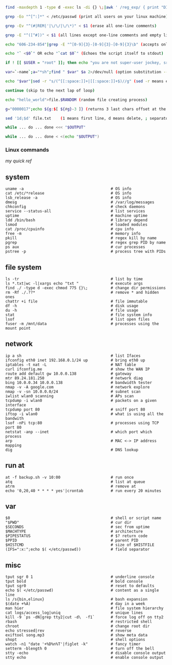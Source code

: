 ```sh
find -maxdepth 1 -type d -exec ls -di {} \;|awk ' /reg_exp/ { print "DIR " $2 " = " $1 }'

grep -Eo "^[^:]*" < /etc/passwd (print all users on your linux machine)

grep -Ev "^(#|REM|'|\/\/|\/\*)" < $1 (erase all one-line comments)

grep -E "^([^#])" < $1 (all lines except one-line comments and empty lines)

echo "606-234-854"|grep -E "^[0-9]{3}-[0-9]{3}-[0-9]{3}\b" (accepts only 6-digit number)

echo "` <$0`" OR echo "`cat $0`" (Echoes the script itself to stdout)

if ! [[ $USER = "root" ]]; then echo "you are not super-user jockey, sry"; fi

var=`-name`;a="*sh";find " $var" $a 2>/dev/null (option substitution --> really interesting!!)

echo "$var"|sed -r "s/(^[[:space:]]+|[[:space:]]+$)//g" (sed -r means extended support for reg expressions)

continue (skip to the next lap of loop)

echo "hello_world">file.$RANDOM (random file creating process)

g="0000017";echo ${g:$[ ${#g}-3 ]} (returns 3 last chars offset at the end)

sed '1d;$d' file.txt	(1 means first line, d means delete, ; separator, $ means last line)

while ... do ... done <<< "$OUTPUT"

while ... do ... done < <(echo "$OUTPUT")
```

### Linux commands

_my quick ref_


## system

    uname -a                                      # OS info
    cat /etc/*release                             # OS info
    lsb_release -a                                # OS info
    dmesg                                         # /var/log/messages
    chkconfig                                     # check daemons
    service --status-all                          # list services
    uptime                                        # machine uptime
    ldd /bin/bash                                 # library depend
    lsmod                                         # loaded modules
    cat /proc/cpuinfo                             # cpu info
    free -m                                       # memory info
    pkill                                         # regex kill by name
    pgrep                                         # regex grep PID by name
    ps aux                                        # cur processes
    pstree -p                                     # process tree with PIDs

## file system

    ls -tr                                        # list by time
    ls *.txt|wc -l|xargs echo "txt "              # execute args
    find ./ -type d -exec chmod 775 {}\;          # change dir permissions
    rm -Rf ./.??*                                 # remove * and hidden ones
    chattr +i file                                # file immutable
    df -h                                         # disk usage
    du -h                                         # file usage
    stat                                          # file system info
    lsof                                          # list open files
    fuser -m /mnt/data                            # processes using the mount point

## network

    ip a sh                                       # list Ifaces
    ifconfig eth0 inet 192.168.0.1/24 up          # bring eth0 up
    iptables -t nat -L                            # NAT table
    curl ifconfig.me                              # show the WAN IP
    route add default gw 10.0.0.138               # gateway
    mtr 89.24.181.250                             # network diag
    bing 10.0.0.34 10.0.0.138                     # bandwidth tester
    nmap -v -A google.com                         # network explore
    nmap -v -sn 10.0.0.0/24                       # subnet scan
    iwlist wlan0 scanning                         # APs scan
    tcpdump -i wlan0                              # packets on a given interface
    tcpdump port 80                               # sniff port 80
    iftop -i wlan0                                # what is using all the bandwith
    lsof -nPi tcp:80                              # processes using TCP port 80
    netstat -anp --inet                           # which port which process
    arp                                           # MAC <-> IP address mapping
    dig                                           # DNS lookup

## run at

    at -f backup.sh -v 10:00                      # run once
    atq                                           # list at queue
    atrm                                          # remove at
    echo '0,20,40 * * * * yes'|crontab            # run every 20 minutes

## var

    $0                                            # shell or script name
    "$PWD"                                        # cur dir
    $SECONDS                                      # sec from uptime
    $MACHTYPE                                     # architecture
    $PIPESTATUS                                   # $? return code
    $PPID                                         # parent PID
    $HISTCMD                                      # size of $HISTFILE
    (IFS=":x:";echo $( </etc/passwd))             # field separator

## misc

    tput sgr 0 1                                  # underline console
    tput bold                                     # bold console
    tput sgr0                                     # reset to defaults
    echo $( </etc/passwd)                         # content as a single line
    ls /s{bin,elinux}                             # bash expansion
    $(date +%A)                                   # day in a week
    man hier                                      # file system hierarchy
    cat logs/access_log|uniq                      # unique lines
    kill -9 `ps -dN|grep tty2|cut -d\  -f1`       # force log off on tty2
    rbash                                         # restricted shell
    chroot                                        # change root dir
    echo stressed|rev                             # reverse
    exiftool song.mp3                             # show meta data
    shopt                                         # shell options
    watch -n1 "date '+%D%n%T'|figlet -k"          # fancy timer
    setterm -blength 0                            # turn off the bell
    stty -echo                                    # disable console output
    stty echo                                     # enable console output



